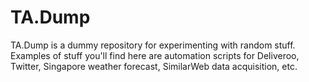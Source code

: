 # TA.Dump
TA.Dump is a dummy repository for experimenting with random stuff. Examples of stuff you'll find here are automation scripts for Deliveroo, Twitter, Singapore weather forecast, SimilarWeb data acquisition, etc.
